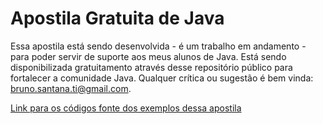 # Apostila Gratuita de Java

Essa apostila está sendo desenvolvida - é um trabalho em andamento - para poder servir de suporte aos meus alunos de Java. Está sendo disponibilizada gratuitamento através desse repositório público para fortalecer a comunidade Java. Qualquer crítica ou sugestão é bem vinda: bruno.santana.ti@gmail.com.

[Link para os códigos fonte dos exemplos dessa apostila](https://github.com/brunosantanati/apostila-curso-java-codigo)
